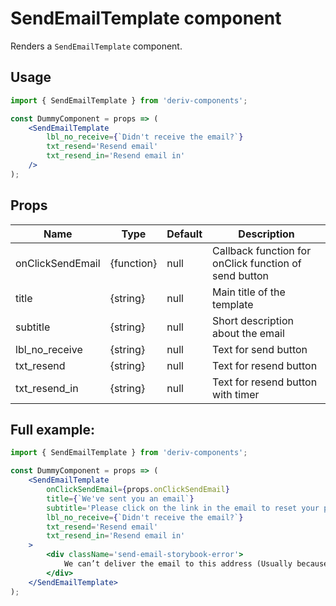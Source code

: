 # SendEmailTemplate component

Renders a `SendEmailTemplate` component.

## Usage

```jsx
import { SendEmailTemplate } from 'deriv-components';

const DummyComponent = props => (
    <SendEmailTemplate
        lbl_no_receive={`Didn't receive the email?`}
        txt_resend='Resend email'
        txt_resend_in='Resend email in'
    />
);
```

## Props

| Name             | Type       | Default | Description                                           |
| ---------------- | ---------- | ------- | ----------------------------------------------------- |
| onClickSendEmail | {function} | null    | Callback function for onClick function of send button |
| title            | {string}   | null    | Main title of the template                            |
| subtitle         | {string}   | null    | Short description about the email                     |
| lbl\_no\_receive | {string}   | null    | Text for send button                                  |
| txt_resend       | {string}   | null    | Text for resend button                                |
| txt\_resend\_in  | {string}   | null    | Text for resend button with timer                     |

## Full example:

```jsx
import { SendEmailTemplate } from 'deriv-components';

const DummyComponent = props => (
    <SendEmailTemplate
        onClickSendEmail={props.onClickSendEmail}
        title={`We've sent you an email`}
        subtitle='Please click on the link in the email to reset your password.'
        lbl_no_receive={`Didn't receive the email?`}
        txt_resend='Resend email'
        txt_resend_in='Resend email in'
    >
        <div className='send-email-storybook-error'>
            We can’t deliver the email to this address (Usually because of firewalls or filtering).
        </div>
    </SendEmailTemplate>
);
```
